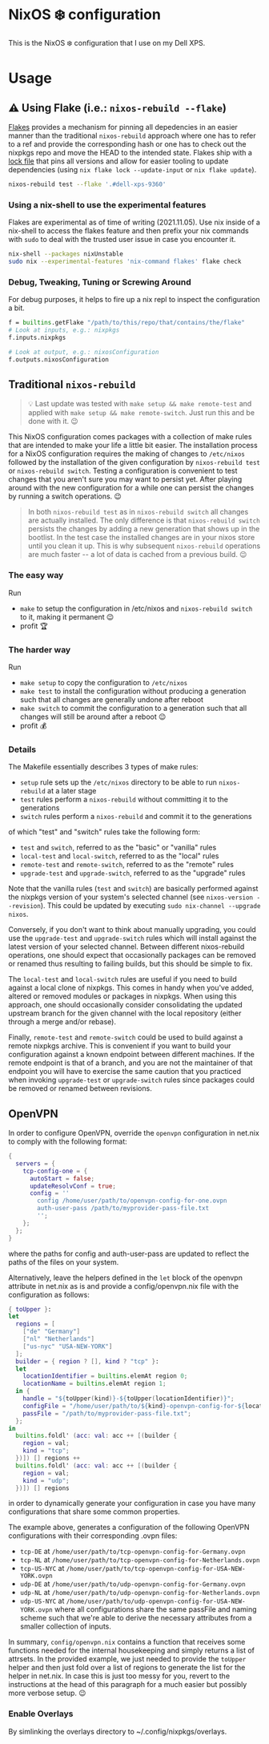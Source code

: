 # NixOS :snowflake: configuration

This is the NixOS :snowflake: configuration that I use on my Dell XPS.

# Usage

## :warning: Using Flake (i.e.: `nixos-rebuild --flake`)

[Flakes](https://nixos.wiki/wiki/Flakes) provides a mechanism for pinning all
depedencies in an easier manner than the traditional `nixos-rebuild` approach
where one has to refer to a ref and provide the corresponding hash or one has
to check out the nixpkgs repo and move the HEAD to the intended state. Flakes
ship with a [lock file](./flakes.lock) that pins all versions and allow for
easier tooling to update dependencies (using `nix flake lock --update-input` or
`nix flake update`).

```bash
nixos-rebuild test --flake '.#dell-xps-9360'
```

### Using a nix-shell to use the experimental features

Flakes are experimental as of time of writing (2021.11.05). Use nix inside of a
nix-shell to access the flakes feature and then prefix your nix commands with
`sudo` to deal with the trusted user issue in case you encounter it.

```bash
nix-shell --packages nixUnstable
sudo nix --experimental-features 'nix-command flakes' flake check
```

### Debug, Tweaking, Tuning or Screwing Around

For debug purposes, it helps to fire up a nix repl to inspect the configuration
a bit.

```nix
f = builtins.getFlake "/path/to/this/repo/that/contains/the/flake"
# Look at inputs, e.g.: nixpkgs
f.inputs.nixpkgs

# Look at output, e.g.: nixosConfiguration
f.outputs.nixosConfiguration
```

## Traditional `nixos-rebuild`

> :bulb: Last update was tested with `make setup && make remote-test` and
> applied with `make setup && make remote-switch`. Just run this and be done
> with it. :wink:


This NixOS configuration comes packages with a collection of make rules that
are intended to make your life a little bit easier. The installation process
for a NixOS configuration requires the making of changes to `/etc/nixos`
followed by the installation of the given configuration by `nixos-rebuild test`
or `nixos-rebuild switch`. Testing a configuration is convenient to test
changes that you aren't sure you may want to persist yet. After playing around
with the new configuration for a while one can persist the changes by running a
switch operations. :wink:

> In both `nixos-rebuild test` as in `nixos-rebuild switch` all changes are
> actually installed. The only difference is that `nixos-rebuild switch`
> persists the changes by adding a new generation that shows up in the
> bootlist. In the test case the installed changes are in your nixos store
> until you clean it up. This is why subsequent `nixos-rebuild` operations are
> much faster -- a lot of data is cached from a previous build. :wink:

### The easy way

Run
 - `make` to setup the configuration in /etc/nixos and `nixos-rebuild switch`
   to it, making it permanent :wink:
 - profit :trophy:

### The harder way

Run
 - `make setup` to copy the configuration to `/etc/nixos`
 - `make test` to install the configuration without producing a generation such
   that all changes are generally undone after reboot
 - `make switch` to commit the configuration to a generation such that all
   changes will still be around after a reboot :wink:
 - profit :moneybag:

### Details

The Makefile essentially describes 3 types of make rules:
 - `setup` rule sets up the `/etc/nixos` directory to be able to run
   `nixos-rebuild` at a later stage
 - `test` rules perform a `nixos-rebuild` without committing it to the
   generations
 - `switch` rules perform a `nixos-rebuild` and commit it to the generations

of which "test" and "switch" rules take the following form:
 - `test` and `switch`, referred to as the "basic" or "vanilla" rules
 - `local-test` and `local-switch`, referred to as the "local" rules
 - `remote-test` and `remote-switch`, referred to as the "remote" rules
 - `upgrade-test` and `upgrade-switch`, referred to as the "upgrade" rules

Note that the vanilla rules (`test` and `switch`) are basically performed
against the nixpkgs version of your system's selected channel (see
`nixos-version --revision`).  This could be updated by executing `sudo
nix-channel --upgrade nixos`.

Conversely, if you don't want to think about manually upgrading, you could use
the `upgrade-test` and `upgrade-switch` rules which will install against the
latest version of your selected channel. Between different nixos-rebuild
operations, one should expect that occasionally packages can be removed or
renamed thus resulting to failing builds, but this should be simple to fix.

The `local-test` and `local-switch` rules are useful if you need to build
against a local clone of nixpkgs. This comes in handy when you've added,
altered or removed modules or packages in nixpkgs. When using this approach,
one should occasionally consider consolidating the updated upstream branch for
the given channel with the local repository (either through a merge and/or
rebase).

Finally, `remote-test` and `remote-switch` could be used to build against a
remote nixpkgs archive. This is convenient if you want to build your
configuration against a known endpoint between different machines. If the
remote endpoint is that of a branch, and you are not the maintainer of that
endpoint you will have to exercise the same caution that you practiced when
invoking `upgrade-test` or `upgrade-switch` rules since packages could be
removed or renamed between revisions.

## OpenVPN

In order to configure OpenVPN, override the `openvpn` configuration in net.nix
to comply with the following format:

```nix
{
  servers = {
    tcp-config-one = {
      autoStart = false;
      updateResolvConf = true;
      config = ''
        config /home/user/path/to/openvpn-config-for-one.ovpn
        auth-user-pass /path/to/myprovider-pass-file.txt
        '';
    };
  };
}
```

where the paths for config and auth-user-pass are updated to reflect
the paths of the files on your system.

Alternatively, leave the helpers defined in the `let` block of the openvpn
attribute in net.nix as is and provide a config/openvpn.nix file with the
configuration as follows:

```nix
{ toUpper }:
let
  regions = [
    ["de" "Germany"]
    ["nl" "Netherlands"]
    ["us-nyc" "USA-NEW-YORK"]
  ];
  builder = { region ? [], kind ? "tcp" }:
  let
    locationIdentifier = builtins.elemAt region 0;
    locationName = builtins.elemAt region 1;
  in {
    handle = "${toUpper(kind)}-${toUpper(locationIdentifier)}";
    configFile = "/home/user/path/to/${kind}-openvpn-config-for-${locationName}.ovpn";
    passFile = "/path/to/myprovider-pass-file.txt";
  };
in
  builtins.foldl' (acc: val: acc ++ [(builder {
    region = val;
    kind = "tcp";
  })]) [] regions ++
  builtins.foldl' (acc: val: acc ++ [(builder {
    region = val;
    kind = "udp";
  })]) [] regions
```

in order to dynamically generate your configuration in case you have many
configurations that share some common properties.

The example above, generates a configuration of the following OpenVPN
configurations with their corresponding .ovpn files:
 - `tcp-DE` at `/home/user/path/to/tcp-openvpn-config-for-Germany.ovpn`
 - `tcp-NL` at `/home/user/path/to/tcp-openvpn-config-for-Netherlands.ovpn`
 - `tcp-US-NYC` at `/home/user/path/to/tcp-openvpn-config-for-USA-NEW-YORK.ovpn`
 - `udp-DE` at `/home/user/path/to/udp-openvpn-config-for-Germany.ovpn`
 - `udp-NL` at `/home/user/path/to/udp-openvpn-config-for-Netherlands.ovpn`
 - `udp-US-NYC` at `/home/user/path/to/udp-openvpn-config-for-USA-NEW-YORK.ovpn`
where all configurations share the same passFile and naming scheme such that
we're able to derive the necessary attributes from a smaller collection of
inputs.

In summary, `config/openvpn.nix` contains a function that receives some
functions needed for the internal housekeeping and simply returns a list of
attrsets. In the provided example, we just needed to provide the `toUpper`
helper and then just fold over a list of regions to generate the list
for the helper in net.nix. In case this is just too messy for you, revert to
the instructions at the head of this paragraph for a much easier but possibly
more verbose setup. :wink:

### Enable Overlays

By simlinking the overlays directory to ~/.config/nixpkgs/overlays.
